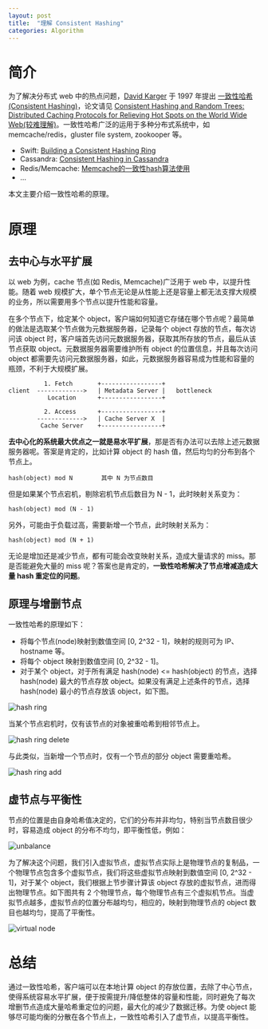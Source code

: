 ```yaml
---
layout: post
title:  "理解 Consistent Hashing"
categories: Algorithm
---
```


# 简介

为了解决分布式 web 中的热点问题，[David Karger](https://en.wikipedia.org/wiki/David_Karger) 于 1997 年提出 [一致性哈希(Consistent Hashing)](https://en.wikipedia.org/wiki/Consistent_hashing)，论文请见 [Consistent Hashing and Random Trees: Distributed Caching Protocols for Relieving Hot Spots on the World Wide Web(较难理解)](https://www.akamai.com/es/es/multimedia/documents/technical-publication/consistent-hashing-and-random-trees-distributed-caching-protocols-for-relieving-hot-spots-on-the-world-wide-web-technical-publication.pdf)。一致性哈希广泛的运用于多种分布式系统中，如 memcache/redis，gluster file system, zookooper 等。

- Swift: [Building a Consistent Hashing Ring](http://docs.openstack.org/developer/swift/ring_background.html)
- Cassandra: [Consistent Hashing in Cassandra](https://blog.imaginea.com/consistent-hashing-in-cassandra/)
- Redis/Memcache: [Memcache的一致性hash算法使用](http://get.ftqq.com/7057.get)
- ...

本文主要介绍一致性哈希的原理。

# 原理

## 去中心与水平扩展

以 web 为例，cache 节点(如 Redis, Memcache)广泛用于 web 中，以提升性能。随着 web 规模扩大，单个节点无论是从性能上还是容量上都无法支撑大规模的业务，所以需要用多个节点以提升性能和容量。

在多个节点下，给定某个 object，客户端如何知道它存储在哪个节点呢？最简单的做法是选取某个节点做为元数据服务器，记录每个 object 存放的节点，每次访问该 object 时，客户端首先访问元数据服务器，获取其所存放的节点，最后从该节点获取 object。元数据服务器需要维护所有 object 的位置信息，并且每次访问 object 都需要先访问元数据服务器，如此，元数据服务器容易成为性能和容量的瓶颈，不利于大规模扩展。

~~~
          1. Fetch       +-----------------+
client  ------------->   | Metadata Server |   bottleneck
           Location      +-----------------+
       
          2. Access      +-----------------+
        ------------->   | Cache Server X  |
         Cache Server    +-----------------+           
~~~

**去中心化的系统最大优点之一就是易水平扩展**，那是否有办法可以去除上述元数据服务器呢。答案是肯定的，比如计算 object 的 hash 值，然后均匀的分布到各个节点上。

~~~
hash(object) mod N        其中 N 为节点数目
~~~

但是如果某个节点宕机，剔除宕机节点后数目为 N - 1，此时映射关系变为：

~~~
hash(object) mod (N - 1)
~~~

另外，可能由于负载过高，需要新增一个节点，此时映射关系为：

~~~
hash(object) mod (N + 1)
~~~

无论是增加还是减少节点，都有可能会改变映射关系，造成大量请求的 miss。那是否能避免大量的 miss 呢？答案也是肯定的，**一致性哈希解决了节点增减造成大量 hash 重定位的问题**。

## 原理与增删节点

一致性哈希的原理如下：

- 将每个节点(node)映射到数值空间 [0, 2^32 - 1]，映射的规则可为 IP、hostname 等。
- 将每个 object 映射到数值空间 [0, 2^32 - 1]。
- 对于某个 object，对于所有满足 hash(node) <= hash(object) 的节点，选择 hash(node) 最大的节点存放 object。如果没有满足上述条件的节点，选择 hash(node) 最小的节点存放该 object，如下图。

![hash ring](http://wsfdl.oss-cn-qingdao.aliyuncs.com/hashring.png)

当某个节点宕机时，仅有该节点的对象被重哈希到相邻节点上。

![hash ring delete](http://wsfdl.oss-cn-qingdao.aliyuncs.com/hashringdelete.png)

与此类似，当新增一个节点时，仅有一个节点的部分 object 需要重哈希。

![hash ring add](http://wsfdl.oss-cn-qingdao.aliyuncs.com/hashringadd.png)

## 虚节点与平衡性

节点的位置是由自身哈希值决定的，它们的分布并非均匀，特别当节点数目很少时，容易造成 object 的分布不均匀，即平衡性低，例如：

![unbalance](http://wsfdl.oss-cn-qingdao.aliyuncs.com/hashringubalance.png)

为了解决这个问题，我们引入虚拟节点，虚拟节点实际上是物理节点的复制品，一个物理节点包含多个虚拟节点，我们将这些虚拟节点映射到数值空间 [0, 2^32 - 1]，对于某个 object，我们根据上节步骤计算该 object 存放的虚拟节点，进而得出物理节点。如下图共有 2 个物理节点，每个物理节点有三个虚拟机节点。当虚拟节点越多，虚拟节点的位置分布越均匀，相应的，映射到物理节点的 object 数目也越均匀，提高了平衡性。

![virtual node](http://wsfdl.oss-cn-qingdao.aliyuncs.com/hashringvn.png)



# 总结

通过一致性哈希，客户端可以在本地计算 object 的存放位置，去除了中心节点，使得系统容易水平扩展，便于按需提升/降低整体的容量和性能，同时避免了每次增删节点造成大量哈希重定位的问题，最大化的减少了数据迁移。为使 object 能够尽可能均衡的分散在各个节点上，一致性哈希引入了虚节点，以提高平衡性。

